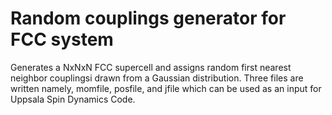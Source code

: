 # Random couplings generator for FCC system

Generates a NxNxN FCC supercell and assigns random first nearest neighbor couplingsi drawn from a Gaussian distribution. Three files are written 
namely, momfile, posfile, and jfile which can be used as an input for Uppsala Spin Dynamics Code.
